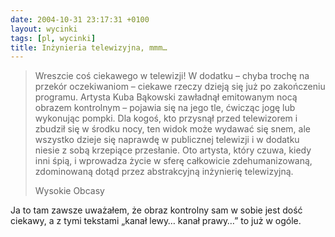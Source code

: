 ```yaml
---
date: 2004-10-31 23:17:31 +0100
layout: wycinki
tags: [pl, wycinki]
title: Inżynieria telewizyjna, mmm…
---
```


> Wreszcie coś ciekawego w telewizji! W dodatku – chyba trochę na przekór oczekiwaniom – ciekawe rzeczy dzieją się już po zakończeniu programu. Artysta Kuba Bąkowski zawładnął emitowanym nocą obrazem kontrolnym – pojawia się na jego tle, ćwicząc jogę lub wykonując pompki. Dla kogoś, kto przysnął przed telewizorem i zbudził się w środku nocy, ten widok może wydawać się snem, ale wszystko dzieje się naprawdę w publicznej telewizji i w dodatku niesie z sobą krzepiące przesłanie. Oto artysta, który czuwa, kiedy inni śpią, i wprowadza życie w sferę całkowicie zdehumanizowaną, zdominowaną dotąd przez abstrakcyjną inżynierię telewizyjną.
>
> Wysokie Obcasy

Ja to tam zawsze uważałem, że obraz kontrolny sam w sobie jest dość ciekawy, a z tymi tekstami „kanał lewy… kanał prawy…” to już w ogóle.
